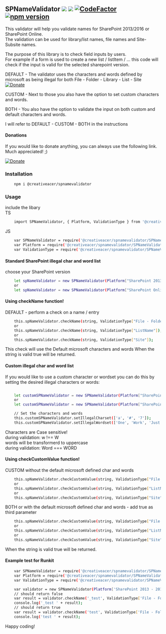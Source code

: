 ## SPNameValidator  ![](https://img.shields.io/badge/Build-passing-brightgreen.svg)  ![](https://img.shields.io/badge/coverage-100%25-brightgreen.svg) [![CodeFactor](https://www.codefactor.io/repository/github/creativeacer/spnamevalidator/badge/master)](https://www.codefactor.io/repository/github/creativeacer/spnamevalidator/overview/master) [![npm version](https://badge.fury.io/js/%40creativeacer%2Fspnamevalidator.svg)](https://badge.fury.io/js/%40creativeacer%2Fspnamevalidator)

This validator will help you validate names for SharePoint 2013/2016 or SharePoint Online.  
The validation can be used for library/list names, file names and Site-Subsite names.  

The purpose of this library is to check field inputs by users.  
For example if a form is used to create a new list / listItem / ... this code will check if the input is valid for the selected sharepoint version.

DEFAULT - The validator uses the characters and words defined by microsoft as being illegal for both File - Folder - Library - List - Site  
[![Donate](https://img.shields.io/badge/Microsoft-Link-blue.svg)](https://support.office.com/en-us/article/Invalid-file-names-and-file-types-in-OneDrive-OneDrive-for-Business-and-SharePoint-64883a5d-228e-48f5-b3d2-eb39e07630fa)

CUSTOM - Next to those you also have the option to set custom characters and words.  

BOTH - You also have the option to validate the input on both custom and default characters and words.  

I will refer to DEFAULT - CUSTOM - BOTH in the instructions  

#### Donations
If you would like to donate anything, you can always use the following link. Much appreciated! ;)

[![Donate](https://img.shields.io/badge/Donate-paypal-green.svg)](https://paypal.me/creativeacerm)


### Installation
```bash
    npm i @creativeacer/spnamevalidator
```


### Usage

include the libary  
TS
```bash
    import SPNameValidator, { Platform, ValidationType } from '@creativeacer/spnamevalidator/SPNameValidator';
```
JS  
```bash
    var SPNameValidator = require('@creativeacer/spnamevalidator/SPNameValidator').default;
    var Platform = require('@creativeacer/spnamevalidator/SPNameValidator').Platform;
    var ValidationType = require('@creativeacer/spnamevalidator/SPNameValidator').ValidationType;
```

#### Standard SharePoint illegal char and word list

choose your SharePoint version
```bash
    let spNameValidator = new SPNameValidator(Platform["SharePoint 2013 - 2016"]);
    or
    let spNameValidator = new SPNameValidator(Platform["SharePoint Online"]);
```

#### Using checkName function!
DEFAULT - perform a check on a name / entry 

```bash
    this.spNameValidator.checkName(string, ValidationType["File - Folder"]);
    or
    this.spNameValidator.checkName(string, ValidationType["ListName"]);
    or
    this.spNameValidator.checkName(string, ValidationType["Site"]);
```
This check will use the Default microsoft characters and words
When the string is valid true will be returned.

#### Custom illegal char and word list

If you would like to use a custom character or wordset you can do this by setting the desired illegal characters or words:
```bash

    let customSPNameValidator = new SPNameValidator(Platform["SharePoint 2013 - 2016"]);
    or
    let customSPNameValidator = new SPNameValidator(Platform["SharePoint Online"]);

    // Set the characters and words
    this.customSPNameValidator.setIllegalCharset(['a', '#', '7']);
    this.customSPNameValidator.setIllegalWordset(['One', 'Work', 'Just']);
```
Characters are Case sensitive!  
during validation: w !== W  
words will be transformerd to uppercase  
during validation: Word === WORD  

#### Using checkCustomValue function!
CUSTOM
without the default microsoft defined char and words
```bash
    this.spNameValidator.checkCustomValue(string, ValidationType["File - Folder"]);
    or
    this.spNameValidator.checkCustomValue(string, ValidationType["ListName"]);
    or
    this.spNameValidator.checkCustomValue(string, ValidationType["Site"]);
```
BOTH
or with the default microsoft defined char and words -
add true as third parameter
```bash
    this.spNameValidator.checkCustomValue(string, ValidationType["File - Folder"], true);
    or
    this.spNameValidator.checkCustomValue(string, ValidationType["ListName"], true);
    or
    this.spNameValidator.checkCustomValue(string, ValidationType["Site"], true);
```


When the string is valid true will be returned.

#### Example test for Runkit
```bash
    var SPNameValidator = require('@creativeacer/spnamevalidator/SPNameValidator').default;
    var Platform = require('@creativeacer/spnamevalidator/SPNameValidator').Platform;
    var ValidationType = require('@creativeacer/spnamevalidator/SPNameValidator').ValidationType;

    var validator = new SPNameValidator(Platform['SharePoint 2013 - 2016']);
    // should return false
    var result = validator.checkName('_test', ValidationType['File - Folder']);
    console.log('_test ' + result);
    // should return true
    var result = validator.checkName('test', ValidationType['File - Folder']);
    console.log('test ' + result);
```



Happy coding!

